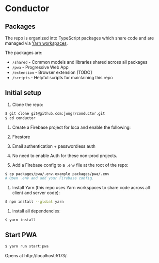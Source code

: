 # Conductor

## Packages

The repo is organized into TypeScript packages which share code and are managed via
[Yarn workspaces](https://classic.yarnpkg.com/lang/en/docs/workspaces/).

The packages are:

- `/shared` - Common models and libraries shared across all packages
- `/pwa` - Progressive Web App
- `/extension` - Browser extension [TODO]
- `/scripts` - Helpful scripts for maintaining this repo

## Initial setup

1. Clone the repo:

```bash
$ git clone git@github.com:jwngr/conductor.git
$ cd conductor
```

1. Create a Firebase project for loca and enable the following:
1. Firestore
1. Email authentication + passwordless auth
1. No need to enable Auth for these non-prod projects.

1. Add a Firebase config to a `.env` file at the root of the repo:

```bash
$ cp packages/pwa/.env.example packages/pwa/.env
# Open .env and add your Firebase config.
```

1. Install Yarn (this repo uses Yarn workspaces to share code across all client and server code):

```bash
$ npm install --global yarn
```

1. Install all dependencies:

```bash
$ yarn install
```

## Start PWA

```bash
$ yarn run start:pwa
```

Opens at http://localhost:5173/.
